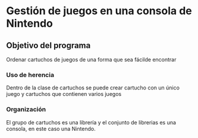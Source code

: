 # Gestión de juegos en una consola de Nintendo

## Objetivo del programa

Ordenar cartuchos de juegos de una forma que sea fácilde encontrar

### Uso de herencia

Dentro de la clase de cartuchos se puede crear cartucho con un único juego y cartuchos que contienen varios juegos

### Organización

El grupo de cartuchos es una librería y el conjunto de librerias es una consola, en este caso una Nintendo.

